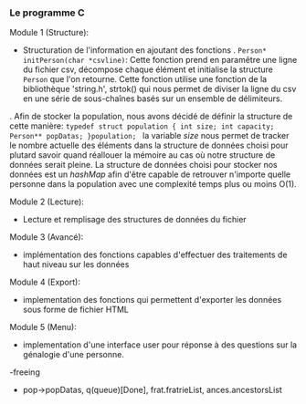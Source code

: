 ### Le programme C

Module 1 (Structure):
 - Structuration de l'information en ajoutant des fonctions
 . ``Person* initPerson(char *csvline)``: Cette fonction prend en paramêtre une ligne du fichier csv, décompose chaque élément et initialise la structure `Person` que l'on retourne.
Cette fonction utilise une fonction de la bibliothèque 'string.h', strtok() qui nous permet de diviser la ligne du csv en une série de sous-chaînes basés sur un ensemble de délimiteurs. 

. Afin de stocker la population, nous avons décidé de définir la structure de cette manière: ``typedef struct population {
                                                                                                                int size;
                                                                                                                int capacity;
                                                                                                                Person** popDatas;
                                                                                                            }population;
                                                                                              ``
la variable *size* nous permet de tracker le nombre actuelle des éléments dans la structure de données choisi pour plutard savoir quand réallouer la mémoire au cas où notre structure de données serait pleine.
La structure de données choisi pour stocker nos données est un *hashMap* afin d'être capable de retrouver n'importe quelle personne dans la population avec une complexité temps plus ou moins O(1).

Module 2 (Lecture):
- Lecture et remplisage des structures de données du fichier

Module 3 (Avancé):
- implémentation des fonctions capables d'effectuer des traitements de haut niveau sur les données

Module 4 (Export):
- implementation des fonctions qui permettent d'exporter les données sous forme de fichier HTML

Module 5 (Menu):
- implementation d'une interface user pour réponse à des questions sur la génalogie d'une personne.



-freeing
- pop->popDatas, q(queue)[Done], frat.fratrieList,  ances.ancestorsList 